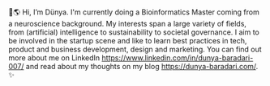 👋🌎 Hi, I’m Dünya. I'm currently doing a Bioinformatics Master coming from a neuroscience background. My interests span a large variety of fields, from (artificial) intelligence to sustainability to societal governance. I aim to be involved in the startup scene and like to learn best practices in tech, product and business development, design and marketing. You can find out more about me on LinkedIn https://www.linkedin.com/in/dunya-baradari-007/ and read about my thoughts on my blog https://dunya-baradari.com/. ✨

<!---
Dunya-8a/Dunya-8a is a ✨ special ✨ repository because its `README.md` (this file) appears on your GitHub profile.
You can click the Preview link to take a look at your changes.
--->
